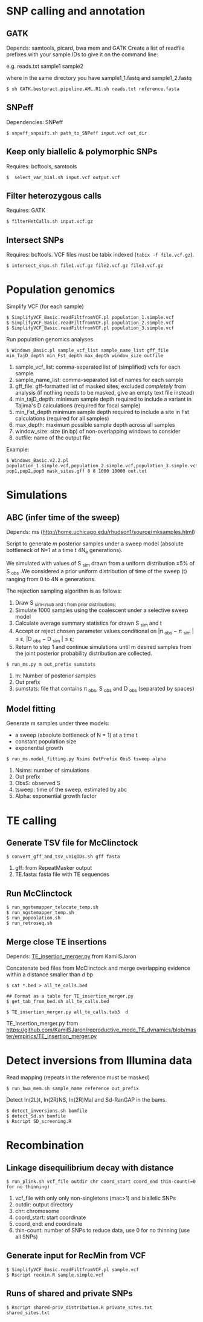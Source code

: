 # SNP calling and annotation

## GATK
Depends: samtools, picard, bwa mem and GATK
Create a list of readfile prefixes with your sample IDs to give it on the command line: 

e.g. reads.txt
sample1
sample2

where in the same directory you have sample1_1.fastq and sample1_2.fastq

```
$ sh GATK.bestpract.pipeline.AML.R1.sh reads.txt reference.fasta
```

## SNPeff

Dependencies: SNPeff
```
$ snpeff_snpsift.sh path_to_SNPeff input.vcf out_dir
```

## Keep only biallelic & polymorphic SNPs

 Requires: bcftools, samtools


```
$  select_var_bial.sh input.vcf output.vcf
```

## Filter heterozygous calls

Requires: GATK

```
$ filterHetCalls.sh input.vcf.gz
```

## Intersect SNPs 

 Requires: bcftools. 
 VCF files must be tabix indexed (`tabix -f file.vcf.gz`). 

```
$ intersect_snps.sh file1.vcf.gz file2.vcf.gz file3.vcf.gz 
```

# Population genomics

Simplify VCF (for each sample)

```
$ SimplifyVCF_Basic.readFiltfromVCF.pl population_1.simple.vcf
$ SimplifyVCF_Basic.readFiltfromVCF.pl population_2.simple.vcf
$ SimplifyVCF_Basic.readFiltfromVCF.pl population_3.simple.vcf
```

Run population genomics analyses

```
$ Windows_Basic.pl sample_vcf_list sample_name_list gff_file min_TajD_depth min_Fst_depth max_depth window_size outfile
```
1. sample_vcf_list: comma-separated list of (simplified) vcfs for each sample
2. sample_name_list: comma-separated list of names for each sample
3. gff_file: gff-formatted list of masked sites; excluded *completely* from analysis (if nothing needs to be masked, give an empty text file instead)
4. min_tajD_depth:  minimum sample depth required to include a variant in Tajima's D calculations (required for focal sample)
5. min_Fst_depth minimum sample depth required to include a site in Fst calculations (required for all samples)
6. max_depth: maximum possible sample depth across all samples
7. window_size: size (in bp) of non-overlapping windows to consider
8. outfile: name of the output file


Example:

```
$ Windows_Basic.v2.2.pl population_1.simple.vcf,population_2.simple.vcf,population_3.simple.vcf pop1,pop2,pop3 mask_sites.gff 8 8 1000 10000 out.txt
```

# Simulations

## ABC (infer time of the sweep)

Depends: ms (http://home.uchicago.edu/rhudson1/source/mksamples.html)

Script to generate *m* posterior samples under a sweep model (absolute bottleneck of N=1 at a time t 4N<sub>e</sub> generations). 

We simulated with values of S <sub>sim</sub> drawn from a uniform distribution ±5% of S <sub>obs</sub> .We considered a prior uniform distribution of time of the sweep (t) ranging from 0 to 4N e generations. 

The rejection sampling algorithm is as follows: 
1.  Draw S <sub>sim</sub and t from prior distributions; 
2. Simulate 1000 samples using the coalescent under a selective sweep model
3. Calculate average summary statistics for drawn S <sub>sim</sub> and t
4. Accept or reject chosen parameter values conditional on |π <sub>obs</sub> − π <sub>sim</sub> | ≤ ε, |D <sub>obs</sub> − D <sub>sim</sub> | ≤ ε;
5. Return to step 1 and continue simulations until m desired samples from the joint posterior probability distribution are collected.

```
$ run_ms.py m out_prefix sumstats

```
1. m: Number of posterior samples
2. Out prefix
3. sumstats: file that contains π <sub>obs</sub>, S <sub>obs</sub> and D <sub>obs</sub> (separated by spaces)

## Model fitting

Generate m samples under three models:
- a sweep (absolute bottleneck of N = 1) at a time t
- constant population size
- exponential growth

```
$ run_ms.model_fitting.py Nsims OutPrefix ObsS tsweep alpha
```

1. Nsims: number of simulations
2. Out prefix
3. ObsS: observed S
4. tsweep: time of the sweep, estimated by abc
5. Alpha: exponential growth factor

# TE calling

## Generate TSV file for McClinctock

```
$ convert_gff_and_tsv_uniqIDs.sh gff fasta
```

1. gff: from RepeatMasker output
2. TE.fasta: fasta file with TE sequences

## Run McClinctock

```
$ run_ngstemapper_telocate_temp.sh
$ run_ngstemapper_temp.sh 
$ run_popoolation.sh
$ run_retroseq.sh
```
## Merge close TE insertions

Depends: [TE_insertion_merger.py](https://github.com/KamilSJaron/reproductive_mode_TE_dynamics/blob/master/empirics/TE_insertion_merger.py) from KamilSJaron

Concatenate bed files from McClinctock and merge overlapping evidence within a distance smaller than *d* bp

```
$ cat *.bed > all_te_calls.bed

## Format as a table for TE_insertion_merger.py
$ get_tab_from_bed.sh all_te_calls.bed

$ TE_insertion_merger.py all_te_calls.tab3  d
```
TE_insertion_merger.py from https://github.com/KamilSJaron/reproductive_mode_TE_dynamics/blob/master/empirics/TE_insertion_merger.py

# Detect inversions from Illumina data

Read mapping (repeats in the reference must be masked)

```
$ run_bwa_mem.sh sample_name reference out_prefix
```

Detect In(2L)t, In(2R)NS, In(2R)Mal and Sd-RanGAP in the bams. 

```
$ detect_inversions.sh bamfile
$ detect_Sd.sh bamfile
$ Rscript SD_screening.R
```


# Recombination

## Linkage disequilibrium decay with distance

```
$ run_plink.sh vcf_file outdir chr coord_start coord_end thin-count(=0 for no thinning)
```
1. vcf_file with only only non-singletons (mac>1) and biallelic SNPs
2. outdir: output directory
3. chr: chromosome
4. coord_start: start coordinate
5. coord_end: end coordinate
6. thin-count: number of SNPs to reduce data, use 0 for no thinning (use all SNPs)

## Generate input for RecMin from VCF

```
$ SimplifyVCF_Basic.readFiltfromVCF.pl sample.vcf
$ Rscript recmin.R sample.simple.vcf
```

## Runs of shared and private SNPs

```
$ Rscript shared-priv_distribution.R private_sites.txt shared_sites.txt
```
